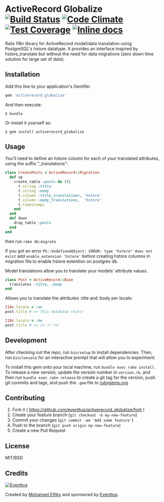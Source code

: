 # ActiveRecord Globalize [![Build Status](https://travis-ci.org/eventtus/activerecord_globalize.svg?branch=master)](https://travis-ci.org/eventtus/activerecord_globalize) [![Code Climate](https://codeclimate.com/repos/58a9548450b5bd005300079d/badges/176cc59b1dcdce039c6d/gpa.svg)](https://codeclimate.com/repos/58a9548450b5bd005300079d/feed) [![Test Coverage](https://codeclimate.com/repos/58a9548450b5bd005300079d/badges/176cc59b1dcdce039c6d/coverage.svg)](https://codeclimate.com/repos/58a9548450b5bd005300079d/coverage)  [![Inline docs](http://inch-ci.org/github/eventtus/activerecord_globalize.svg?branch=master)](http://inch-ci.org/github/eventtus/activerecord_globalize)

Rails I18n library for ActiveRecord model/data translation using PostgreSQL's hstore datatype. It provides an interface inspired by hstore_translate but without the need for data migrations (zero down time solution for large set of data).

## Installation

Add this line to your application's Gemfile:

```ruby
gem 'activerecord_globalize'
```

And then execute:

    $ bundle

Or install it yourself as:

    $ gem install activerecord_globalize

## Usage

You'll need to define an hstore column for each of your translated attributes, using the suffix "_translations":

```ruby
class CreatePosts < ActiveRecord::Migration
  def up
    create_table :posts do |t|
      t.string :title
      t.string :body
      t.column :title_translations, 'hstore'
      t.column :body_translations,  'hstore'
      t.timestamps
    end
  end
  def down
    drop_table :posts
  end
end
```
then run `rake db:migrate`

If you got an error `PG::UndefinedObject: ERROR: type "hstore" does not exist` add `enable_extension 'hstore'` before creating hstore columns in migration file to enable hstore extention on postgres db.

Model translations allow you to translate your models' attribute values.

```ruby
class Post < ActiveRecord::Base
  translates :title, :body
end
```

Allows you to translate the attributes :title and :body per locale:

```ruby
I18n.locale = :en
post.title # => This database rocks!

I18n.locale = :he
post.title # => אתר זה טוב
```


## Development

After checking out the repo, run `bin/setup` to install dependencies. Then, run `bin/console` for an interactive prompt that will allow you to experiment.

To install this gem onto your local machine, run `bundle exec rake install`. To release a new version, update the version number in `version.rb`, and then run `bundle exec rake release` to create a git tag for the version, push git commits and tags, and push the `.gem` file to [rubygems.org](https://rubygems.org).

## Contributing

1. Fork it ( https://github.com/eventtus/activerecord_globalize/fork )
2. Create your feature branch (`git checkout -b my-new-feature`)
3. Commit your changes (`git commit -am 'Add some feature'`)
4. Push to the branch (`git push origin my-new-feature`)
5. Create a new Pull Request


## License

MIT/BSD

## Credits

[![Eventtus](http://assets.eventtus.com/logos/eventtus/standard.png)](http://eventtus.com)

Created by [Mohamed Elfiky](https://github.com/mohamedelfiky) and sponsored by [Eventtus](http://eventtus.com).

